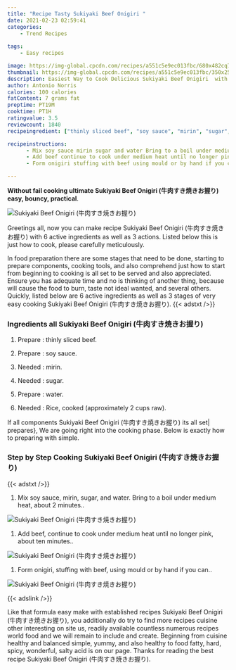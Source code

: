 ```yaml
---
title: "Recipe Tasty Sukiyaki Beef Onigiri "
date: 2021-02-23 02:59:41
categories:
    - Trend Recipes
    
tags:
    - Easy recipes

image: https://img-global.cpcdn.com/recipes/a551c5e9ec013fbc/680x482cq70/sukiyaki-beef-onigiri-牛肉すき焼きお握り-recipe-main-photo.jpg
thumbnail: https://img-global.cpcdn.com/recipes/a551c5e9ec013fbc/350x250cq70/sukiyaki-beef-onigiri-牛肉すき焼きお握り-recipe-main-photo.jpg
description: Easiest Way to Cook Delicious Sukiyaki Beef Onigiri  with 6 ingredients and 3 stages of easy cooking.
author: Antonio Norris
calories: 100 calories
fatContent: 7 grams fat
preptime: PT19M
cooktime: PT1H
ratingvalue: 3.5
reviewcount: 1840
recipeingredient: ["thinly sliced beef", "soy sauce", "mirin", "sugar", "water", "Rice cooked approximately 2 cups raw"]

recipeinstructions: 
      - Mix soy sauce mirin sugar and water Bring to a boil under medium heat about 2 minutes 
      - Add beef continue to cook under medium heat until no longer pink about ten minutes 
      - Form onigiri stuffing with beef using mould or by hand if you can

---
```




**Without fail cooking ultimate Sukiyaki Beef Onigiri (牛肉すき焼きお握り) easy, bouncy, practical**. 


![Sukiyaki Beef Onigiri (牛肉すき焼きお握り)](https://img-global.cpcdn.com/recipes/a551c5e9ec013fbc/680x482cq70/sukiyaki-beef-onigiri-牛肉すき焼きお握り-recipe-main-photo.jpg "Sukiyaki Beef Onigiri (牛肉すき焼きお握り)")




Greetings all, now you can make recipe Sukiyaki Beef Onigiri (牛肉すき焼きお握り) with 6 active ingredients as well as 3 actions. Listed below this is just how to cook, please carefully meticulously.

In food preparation there are some stages that need to be done, starting to prepare components, cooking tools, and also comprehend just how to start from beginning to cooking is all set to be served and also appreciated. Ensure you has adequate time and no is thinking of another thing, because will cause the food to burn, taste not ideal wanted, and several others. Quickly, listed below are 6 active ingredients as well as 3 stages of very easy cooking Sukiyaki Beef Onigiri (牛肉すき焼きお握り).
{{< adstxt />}}

### Ingredients all Sukiyaki Beef Onigiri (牛肉すき焼きお握り)


1. Prepare  : thinly sliced beef.

1. Prepare  : soy sauce.

1. Needed  : mirin.

1. Needed  : sugar.

1. Prepare  : water.

1. Needed  : Rice, cooked (approximately 2 cups raw).



If all components Sukiyaki Beef Onigiri (牛肉すき焼きお握り) its all set| prepares}, We are going right into the cooking phase. Below is exactly how to preparing with simple.

### Step by Step Cooking Sukiyaki Beef Onigiri (牛肉すき焼きお握り)

{{< adstxt />}}


1. Mix soy sauce, mirin, sugar, and water. Bring to a boil under medium heat, about 2 minutes..



![Sukiyaki Beef Onigiri (牛肉すき焼きお握り)](https://img-global.cpcdn.com/steps/dfff22e429d03395/160x128cq70/sukiyaki-beef-onigiri-牛肉すき焼きお握り-recipe-step-1-photo.jpg" "Sukiyaki Beef Onigiri (牛肉すき焼きお握り)")



1. Add beef, continue to cook under medium heat until no longer pink, about ten minutes..



![Sukiyaki Beef Onigiri (牛肉すき焼きお握り)](https://img-global.cpcdn.com/steps/538c1f8d71f23433/160x128cq70/sukiyaki-beef-onigiri-牛肉すき焼きお握り-recipe-step-2-photo.jpg" "Sukiyaki Beef Onigiri (牛肉すき焼きお握り)")



1. Form onigiri, stuffing with beef, using mould or by hand if you can..



![Sukiyaki Beef Onigiri (牛肉すき焼きお握り)](https://img-global.cpcdn.com/steps/3c7db30b7c2d95b4/160x128cq70/sukiyaki-beef-onigiri-牛肉すき焼きお握り-recipe-step-3-photo.jpg" "Sukiyaki Beef Onigiri (牛肉すき焼きお握り)")





{{< adslink />}}

Like that formula easy make with established recipes Sukiyaki Beef Onigiri (牛肉すき焼きお握り), you additionally do try to find more recipes cuisine other interesting on site us, readily available countless numerous recipes world food and we will remain to include and create. Beginning from cuisine healthy and balanced simple, yummy, and also healthy to food fatty, hard, spicy, wonderful, salty acid is on our page. Thanks for reading the best recipe Sukiyaki Beef Onigiri (牛肉すき焼きお握り).
